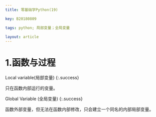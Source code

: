 ```yaml
---
title: 零基础学Python(19)

key: B20180809

tags: python; 局部变量；全局变量

layout: article
---
```


# 1.函数与过程

<!--more-->

Local variable(局部变量)
{:.success}

只在函数内部运行的变量。

Global Variable (全局变量)
{:.success}

函数外部变量，但无法在函数内部修改，只会建立一个同名的内部局部变量。